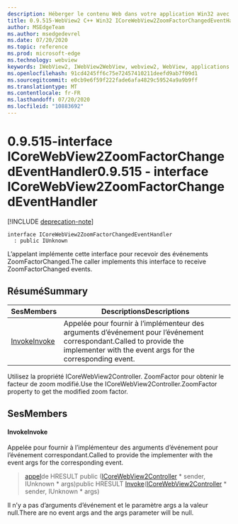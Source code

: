 ```yaml
---
description: Héberger le contenu Web dans votre application Win32 avec le contrôle Microsoft Edge WebView2
title: 0.9.515-WebView2 C++ Win32 ICoreWebView2ZoomFactorChangedEventHandler
author: MSEdgeTeam
ms.author: msedgedevrel
ms.date: 07/20/2020
ms.topic: reference
ms.prod: microsoft-edge
ms.technology: webview
keywords: IWebView2, IWebView2WebView, webview2, WebView, applications Win32, Win32, Edge, ICoreWebView2, ICoreWebView2Controller, contrôle de navigateur, html Edge
ms.openlocfilehash: 91cd4245ff6c75e72457410211deefd9ab7f09d1
ms.sourcegitcommit: e0cb9e6f59f222fade6afa4829c59524a9a9b9ff
ms.translationtype: MT
ms.contentlocale: fr-FR
ms.lasthandoff: 07/20/2020
ms.locfileid: "10883692"
---
```

# <span data-ttu-id="1b587-104">0.9.515-interface ICoreWebView2ZoomFactorChangedEventHandler</span><span class="sxs-lookup"><span data-stu-id="1b587-104">0.9.515 - interface ICoreWebView2ZoomFactorChangedEventHandler</span></span> 

[!INCLUDE [deprecation-note](../../includes/deprecation-note.md)]

```
interface ICoreWebView2ZoomFactorChangedEventHandler
  : public IUnknown
```

<span data-ttu-id="1b587-105">L’appelant implémente cette interface pour recevoir des événements ZoomFactorChanged.</span><span class="sxs-lookup"><span data-stu-id="1b587-105">The caller implements this interface to receive ZoomFactorChanged events.</span></span>

## <span data-ttu-id="1b587-106">Résumé</span><span class="sxs-lookup"><span data-stu-id="1b587-106">Summary</span></span>

 <span data-ttu-id="1b587-107">Ses</span><span class="sxs-lookup"><span data-stu-id="1b587-107">Members</span></span>                        | <span data-ttu-id="1b587-108">Descriptions</span><span class="sxs-lookup"><span data-stu-id="1b587-108">Descriptions</span></span>
--------------------------------|---------------------------------------------
[<span data-ttu-id="1b587-109">Invoke</span><span class="sxs-lookup"><span data-stu-id="1b587-109">Invoke</span></span>](#invoke) | <span data-ttu-id="1b587-110">Appelée pour fournir à l’implémenteur des arguments d’événement pour l’événement correspondant.</span><span class="sxs-lookup"><span data-stu-id="1b587-110">Called to provide the implementer with the event args for the corresponding event.</span></span>

<span data-ttu-id="1b587-111">Utilisez la propriété ICoreWebView2Controller. ZoomFactor pour obtenir le facteur de zoom modifié.</span><span class="sxs-lookup"><span data-stu-id="1b587-111">Use the ICoreWebView2Controller.ZoomFactor property to get the modified zoom factor.</span></span>

## <span data-ttu-id="1b587-112">Ses</span><span class="sxs-lookup"><span data-stu-id="1b587-112">Members</span></span>

#### <span data-ttu-id="1b587-113">Invoke</span><span class="sxs-lookup"><span data-stu-id="1b587-113">Invoke</span></span> 

<span data-ttu-id="1b587-114">Appelée pour fournir à l’implémenteur des arguments d’événement pour l’événement correspondant.</span><span class="sxs-lookup"><span data-stu-id="1b587-114">Called to provide the implementer with the event args for the corresponding event.</span></span>

> <span data-ttu-id="1b587-115">[appel](#invoke)de HRESULT public ([ICoreWebView2Controller](icorewebview2controller.md) \* sender, IUnknown \* args)</span><span class="sxs-lookup"><span data-stu-id="1b587-115">public HRESULT [Invoke](#invoke)([ICoreWebView2Controller](icorewebview2controller.md) \* sender, IUnknown \* args)</span></span>

<span data-ttu-id="1b587-116">Il n’y a pas d’arguments d’événement et le paramètre args a la valeur null.</span><span class="sxs-lookup"><span data-stu-id="1b587-116">There are no event args and the args parameter will be null.</span></span>

